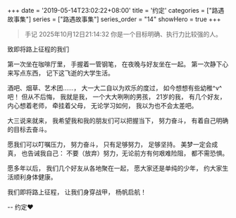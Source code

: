 +++
date = '2019-05-14T23:02:22+08:00'
title = '约定'
categories = ["路遇故事集"]
series = ["路遇故事集"]
series_order = "14"
showHero = true
+++

> 手记 2025年10月12日21:14:32
> 你是一个目标明确、执行力比较强的人。

致即将路上征程的我们

第一次坐在咖啡厅里，
手握着一管钢笔，
在夜晚与好友坐在一起。
第一次静下心来写点东西，
记下这飞逝的大学生活。

酒吧、烟草、艺术团……，
大一大二自以为欢乐的度过，
如今想想有些幼稚^v^吧！
但从不后悔，
我就是我，
一个大大咧咧的男孩，
21岁的我，
有几个好友，
内心想着老师，
牵挂着父母，
无论学习如何，
我以为也不会太差吧。

大三说来就来，
我希望我和我的朋友们可以把握当下，
努力奋斗，
有着自己明确的目标去奋斗。

愿我们可以叮嘱压力，
努力奋斗，
只有足够努力，
足够坚持。
美梦一定会成真，
也告诫我自己：
不要（放弃）努力，无论前方有何艰难险阻，
都不需恐惧。

愿多年以后，
我们几个好友从各地聚在一起，
愿大家还是单纯的少年，
约大家生活顺利身体健康。

我们即将路上征程，
让我们身穿战甲，
杨帆启航！

-- 约定❤
